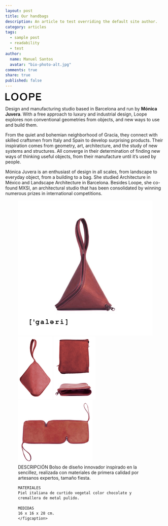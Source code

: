 ```yaml
---
layout: post
title: Our handbags
description: An article to test overriding the default site author.
category: articles
tags: 
  - sample post
  - readability
  - test
author: 
  name: Manuel Santos
  avatar: "bio-photo-alt.jpg"
comments: true
share: true
published: false
---
```


![Logo.jpg](/images/Logo.jpg)



Design and manufacturing studio based in Barcelona and run by **Mónica Juvera**. With a free approach to luxury and industrial design, Loope explores non conventional geometries from objects, and new ways to use and build them.

From the quiet and bohemian neighborhood of Gracia, they connect with skilled craftsmen from Italy and Spain to develop surprising products. Their inspiration comes from geometry, art, architecture, and the study of new systems and structures. All converge in their determination of finding new ways of thinking useful objects, from their manufacture until it’s used by people.

Mónica Juvera is an enthusiast of design in all scales, from landscape to everyday object, from a building to a bag. She studied Architecture in México and Landscape Architecture in Barcelona. Besides Loope, she co-found MXSI, an architectural studio that has been consolidated by winning numerous prizes in international competitions.


<figure class="half">
	<a href="/images/CARTERA 1.jpg"><img src="/images/CARTERA 1.jpg" alt="image"></a>
	<a href="/images/CARTERA 2.jpg"><img src="/images/CARTERA 2.jpg" alt="image"></a>
	<a href="/images/CARTERA 2A.jpg"><img src="/images/CARTERA 2A.jpg" alt="image"></a>
	<a href="/images/CARTERA 4a.jpg"><img src="/images/CARTERA 4a.jpg" alt="image"></a>
    <figcaption>
    DESCRIPCIÓN
    Bolso de diseño innovador inspirado en la sencillez, realizada con materiales de primera calidad por artesanos expertos, tamaño fiesta.
    
    MATERIALES
    Piel italiana de curtido vegetal color chocolate y cremallera de metal pulido.
    
    MEDIDAS
    16 x 16 x 28 cm.
	</figcaption>
</figure>